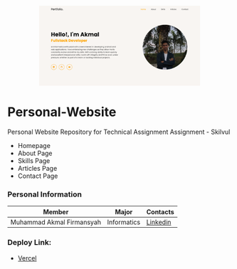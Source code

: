<p align="center">
  <img src="Assets/personalwebsite.png" alt="" height="180"/>
</p>

# Personal-Website
Personal Website Repository for Technical Assignment Assignment - Skilvul
- Homepage
- About Page
- Skills Page
- Articles Page
- Contact Page


### Personal Information
| Member | Major | Contacts |
|--------|------------|----------|
|Muhammad Akmal Firmansyah|Informatics | [Linkedin](https://www.linkedin.com/in/akmal-firmansyah)

### Deploy Link:
* [Vercel](https://personal-website-muhammad-akmal-firmansyah.vercel.app/)
